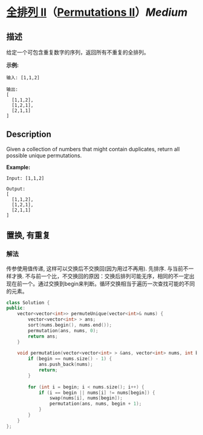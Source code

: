 # [全排列 II](https://leetcode-cn.com/problems/permutations-ii)（[Permutations II](https://leetcode.com/problems/permutations-ii)）*Medium*
## 描述
给定一个可包含重复数字的序列，返回所有不重复的全排列。

**示例:**
```
输入: [1,1,2]

输出:
[
  [1,1,2],
  [1,2,1],
  [2,1,1]
]
```

## Description
Given a collection of numbers that might contain duplicates, return all possible unique permutations.

**Example:**
```
Input: [1,1,2]

Output:
[
  [1,1,2],
  [1,2,1],
  [2,1,1]
]
```


## 置换, 有重复
### 解法
传参使用值传递, 这样可以交换后不交换回(因为用过不再用). 先排序. 与当前不一样才换.
不与前一个比，不交换回的原因：交换后排列可能无序，相同的不一定出现在前一个。通过交换到begin来判断。循环交换相当于遍历一次查找可能的不同的元素。
```c++
class Solution {
public:
    vector<vector<int>> permuteUnique(vector<int>& nums) {
        vector<vector<int> > ans;
        sort(nums.begin(), nums.end());
        permutation(ans, nums, 0);
        return ans;
    }
    
    void permutation(vector<vector<int> > &ans, vector<int> nums, int begin) {
        if (begin == nums.size() - 1) {
            ans.push_back(nums);
            return;
        }
        
        for (int i = begin; i < nums.size(); i++) {
            if (i == begin || nums[i] != nums[begin]) {
                swap(nums[i], nums[begin]);
                permutation(ans, nums, begin + 1);
            }
        }
    }
};
```